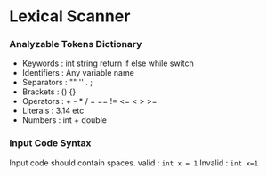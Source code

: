 # Lexical Scanner
### Analyzable Tokens Dictionary
* Keywords  : int string return if else while switch
* Identifiers   : Any variable name
* Separators    : "" '' . ;
* Brackets  : () {}
* Operators : + - * / = == != <= < > >=
* Literals  : 3.14 etc
* Numbers   : int + double

### Input Code Syntax
Input code should contain spaces.
valid	: `int x = 1`
Invalid	: `int x=1`
